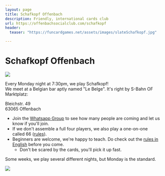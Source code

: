 ```yaml
---
layout: page
title: Schafkopf Offenbach
description: Friendly, international cards club
url: https://offenbachsocialclub.com/schafkopf
header:
  teaser: "https://funcardgames.net/assets/images/slateSchafkopf.jpg"

---
```

# Schafkopf Offenbach  
![](https://funcardgames.net/assets/images/slateSchafkopf.jpg)

Every Monday night at 7:30pm, we play Schafkopf!  
We meet at a Belgian bar aptly named "Le Belge". It's right by S-Bahn OF Marktplatz:

Bleichstr. 49  
63065 Offenbach

- Join the [Whatsapp Group](https://chat.whatsapp.com/LnXB5OXRJIkLFzX3GVtqlL) to see how many people are coming and let us know if you'll join.
- If we don't assemble a full four players, we also play a one-on-one called 66 ([rules](https://funcardgames.net/sixtysix)).  
- Beginners are welcome, we're happy to teach. Do check out the [rules in English](https://funcardgames.net/schafkopf) before you come.
  - Don't be scared by the cards, you'll pick it up fast.

Some weeks, we play several different nights, but Monday is the standard.

![](https://funcardgames.net/assets/images/schafkopf.jpg)